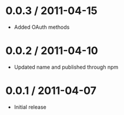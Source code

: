 
0.0.3 / 2011-04-15 
==================

  * Added OAuth methods

0.0.2 / 2011-04-10 
==================

  * Updated name and published through npm

0.0.1 / 2011-04-07 
==================

  * Initial release
